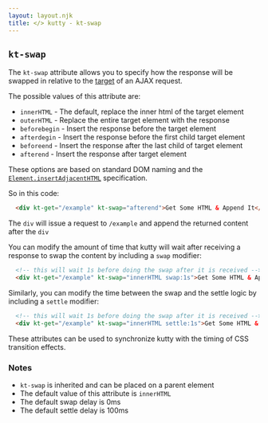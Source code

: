 ```yaml
---
layout: layout.njk
title: </> kutty - kt-swap
---
```


## `kt-swap`

The `kt-swap` attribute allows you to specify how the response will be swapped in relative to the
[target](/attributes/kt-target) of an AJAX request.

The possible values of this attribute are:

* `innerHTML` - The default, replace the inner html of the target element
* `outerHTML` - Replace the entire target element with the response
* `beforebegin` - Insert the response before the target element
* `afterdegin` - Insert the response before the first child target element
* `beforeend` - Insert the response after the last child of target element
* `afterend` - Insert the response after target element

These options are based on standard DOM naming and the 
[`Element.insertAdjacentHTML`](https://developer.mozilla.org/en-US/docs/Web/API/Element/insertAdjacentHTML)
specification.

So in this code:

```html
  <div kt-get="/example" kt-swap="afterend">Get Some HTML & Append It</div>
```

The `div` will issue a request to `/example` and append the returned content after the `div`

You can modify the amount of time that kutty will wait after receiving a response to swap the content
by including a `swap` modifier:

```html
  <!-- this will wait 1s before doing the swap after it is received -->
  <div kt-get="/example" kt-swap="innerHTML swap:1s">Get Some HTML & Append It</div>
```

Similarly, you can modify the time between the swap and the settle logic by including a `settle`
modifier:

```html
  <!-- this will wait 1s before doing the swap after it is received -->
  <div kt-get="/example" kt-swap="innerHTML settle:1s">Get Some HTML & Append It</div>
```

These attributes can be used to synchronize kutty with the timing of CSS transition effects.

### Notes

* `kt-swap` is inherited and can be placed on a parent element
* The default value of this attribute is `innerHTML`
* The default swap delay is 0ms
* The default settle delay is 100ms